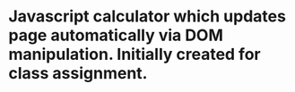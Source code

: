 # Javascript calculator which updates page automatically via DOM manipulation. Initially created for class assignment.
